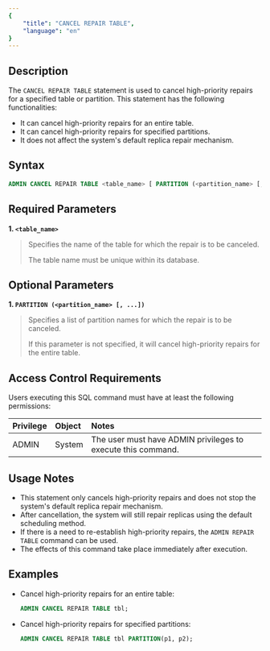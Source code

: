 ```yaml
---
{
    "title": "CANCEL REPAIR TABLE",
    "language": "en"
}
---
```


<!--
Licensed to the Apache Software Foundation (ASF) under one
or more contributor license agreements.  See the NOTICE file
distributed with this work for additional information
regarding copyright ownership.  The ASF licenses this file
to you under the Apache License, Version 2.0 (the
"License"); you may not use this file except in compliance
with the License.  You may obtain a copy of the License at

  http://www.apache.org/licenses/LICENSE-2.0

Unless required by applicable law or agreed to in writing,
software distributed under the License is distributed on an
"AS IS" BASIS, WITHOUT WARRANTIES OR CONDITIONS OF ANY
KIND, either express or implied.  See the License for the
specific language governing permissions and limitations
under the License.
-->


## Description

The `CANCEL REPAIR TABLE` statement is used to cancel high-priority repairs for a specified table or partition. This statement has the following functionalities:

- It can cancel high-priority repairs for an entire table.
- It can cancel high-priority repairs for specified partitions.
- It does not affect the system's default replica repair mechanism.

## Syntax

```sql
ADMIN CANCEL REPAIR TABLE <table_name> [ PARTITION (<partition_name> [, ...]) ];
```

## Required Parameters

**1. `<table_name>`**

> Specifies the name of the table for which the repair is to be canceled.
>
> The table name must be unique within its database.

## Optional Parameters

**1. `PARTITION (<partition_name> [, ...])`**

> Specifies a list of partition names for which the repair is to be canceled.
>
> If this parameter is not specified, it will cancel high-priority repairs for the entire table.

## Access Control Requirements

Users executing this SQL command must have at least the following permissions:

| Privilege       | Object      | Notes                                         |
| :-------------- | :---------- | :-------------------------------------------- |
| ADMIN           | System      | The user must have ADMIN privileges to execute this command. |

## Usage Notes

- This statement only cancels high-priority repairs and does not stop the system's default replica repair mechanism.
- After cancellation, the system will still repair replicas using the default scheduling method.
- If there is a need to re-establish high-priority repairs, the `ADMIN REPAIR TABLE` command can be used.
- The effects of this command take place immediately after execution.

## Examples

- Cancel high-priority repairs for an entire table:

    ```sql
    ADMIN CANCEL REPAIR TABLE tbl;
    ```

- Cancel high-priority repairs for specified partitions:

    ```sql
    ADMIN CANCEL REPAIR TABLE tbl PARTITION(p1, p2);
    ```
